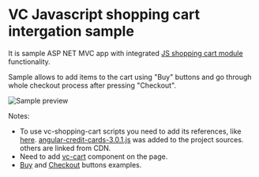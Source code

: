# VC Javascript shopping cart intergation sample
It is sample ASP NET MVC app with integrated [JS shopping cart module](https://github.com/VirtoCommerce/vc-module-javascript-shoppingcart) functionality.

Sample allows to add items to the cart using "Buy" buttons and go through whole checkout process after pressing "Checkout".

![Sample preview](/docs/media/sample-integration-view.png)

Notes:
- To use vc-shopping-cart scripts you need to add its references, like [here](https://github.com/VirtoCommerce/vc-samples/blob/js-shopping-cart-integration-sample/JsShoppngCartIntergationSample/VirtoCommerce.JavaScriptShoppingCart.IntegrationSample/Views/Shared/_Layout.cshtml#L10-L21). [angular-credit-cards-3.0.1.js](https://github.com/VirtoCommerce/vc-samples/blob/js-shopping-cart-integration-sample/JsShoppngCartIntergationSample/VirtoCommerce.JavaScriptShoppingCart.IntegrationSample/Views/Shared/_Layout.cshtml#L18) was added to the project sources. others are linked from CDN.
- Need to add [vc-cart](https://github.com/VirtoCommerce/vc-samples/blob/js-shopping-cart-integration-sample/JsShoppngCartIntergationSample/VirtoCommerce.JavaScriptShoppingCart.IntegrationSample/Views/Shared/_Layout.cshtml#L24) component on the page.
- [Buy](https://github.com/VirtoCommerce/vc-samples/blob/js-shopping-cart-integration-sample/JsShoppngCartIntergationSample/VirtoCommerce.JavaScriptShoppingCart.IntegrationSample/Views/Home/Index.cshtml#L13) and [Checkout](https://github.com/VirtoCommerce/vc-samples/blob/js-shopping-cart-integration-sample/JsShoppngCartIntergationSample/VirtoCommerce.JavaScriptShoppingCart.IntegrationSample/Views/Home/Index.cshtml#L18) buttons examples.